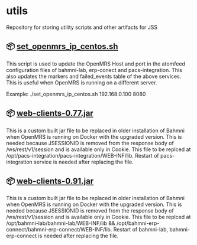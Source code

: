 # utils
Repository for storing utility scripts and other artifacts for JSS

## 📦 [set_openmrs_ip_centos.sh](./set_openmrs_ip.sh)
This script is used to update the OpenMRS Host and port in the atomfeed configuration files of bahmni-lab, erp-conect and pacs-integration. This also updates the markers and failed_events table of the above services. This is useful when OpenMRS is running on a different server.

Example: ./set_openmrs_ip_centos.sh 192.168.0.100 8080

## 📦 [web-clients-0.77.jar](./web-clients-0.77.jar)
This is a custom built jar file to be replaced in older installation of Bahmni when OpenMRS is running on Docker with the upgraded version. This is needed because JSESSIONID is removed from the response body of /ws/rest/v1/session and is available only in Cookie. This file to be replced at /opt/pacs-integration/pacs-integration/WEB-INF/lib. Restart of pacs-integration service is needed after replacing the file.

## 📦 [web-clients-0.91.jar](./web-clients-0.77.jar)
This is a custom built jar file to be replaced in older installation of Bahmni when OpenMRS is running on Docker with the upgraded version. This is needed because JSESSIONID is removed from the response body of /ws/rest/v1/session and is available only in Cookie. This file to be replced at /opt/bahmni-lab/bahmni-lab/WEB-INF/lib && /opt/bahmni-erp-connect/bahmni-erp-connect/WEB-INF/lib. Restart of bahmni-lab, bahmni-erp-connect is needed after replacing the file.

